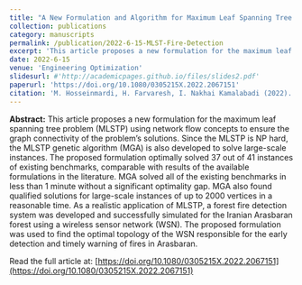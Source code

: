 ```yaml
---
title: "A New Formulation and Algorithm for Maximum Leaf Spanning Tree Problem with an Application in the Forest Fire Detection"
collection: publications
category: manuscripts
permalink: /publication/2022-6-15-MLST-Fire-Detection
excerpt: 'This article proposes a new formulation for the maximum leaf spanning tree problem (MLSTP) using network flow concepts to ensure the graph connectivity of the problem’s solutions. It can be used in forest fire detection systems.'
date: 2022-6-15
venue: 'Engineering Optimization'
slidesurl: #'http://academicpages.github.io/files/slides2.pdf'
paperurl: 'https://doi.org/10.1080/0305215X.2022.2067151'
citation: 'M. Hosseinmardi, H. Farvaresh, I. Nakhai Kamalabadi (2022). &quot;A New Formulation and Algorithm for Maximum Leaf Spanning Tree Problem with an Application in the Forest Fire Detection.&quot; <i>Engineering Optimization</i>. 55 (7), 1226-1242.'
---
```


**Abstract:** This article proposes a new formulation for the maximum leaf spanning tree problem (MLSTP) using network flow concepts to ensure the graph connectivity of the problem’s solutions. Since the MLSTP is NP hard, the MLSTP genetic algorithm (MGA) is also developed to solve large-scale instances. The proposed formulation optimally solved 37 out of 41 instances of existing benchmarks, comparable with results of the available formulations in the literature. MGA solved all of the existing benchmarks in less than 1 minute without a significant optimality gap. MGA also found qualified solutions for large-scale instances of up to 2000 vertices in a reasonable time. As a realistic application of MLSTP, a forest fire detection system was developed and successfully simulated for the Iranian Arasbaran forest using a wireless sensor network (WSN). The proposed formulation was used to find the optimal topology of the WSN responsible for the early detection and timely warning of fires in Arasbaran.

Read the full article at: [https://doi.org/10.1080/0305215X.2022.2067151](https://doi.org/10.1080/0305215X.2022.2067151)